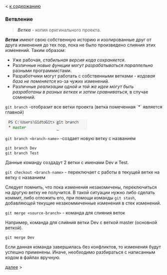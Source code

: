 < [к содержанию](./readme.md)
### Ветвление

>***Ветка*** - копия оригинального проекта.

***Ветви*** имеют свою собственную историю и изолированные друг от друга изменения до тех пор, пока не было произведено слияния этих изменений.
Таким образом:
* Уже рабочая, *стабильная версия кода сохраняется*.
* Различные *новые функции могут разрабатываться параллельно* разными программистами.
* Разработчики могут работать с собственными ветками - *кодовая база не поменяется* из-за чужих изменений.
* Различные *реализации одной и той же идеи могут быть разработаны в разных ветках и затем сравниваться*, в случае сомнений.

`git branch` -отобразит все ветки проекта (ветка помеченная \`*` является главной)

![gitbranch](./gitbranch.jpg)

`git branch <branch-name>` -создает новую ветку с названием <branch-name>

```
git branch Dev
git branch Test
```
Данные команду создадут 2 ветки с именами Dev и Test.

`git checkout <branch-name>` - переключает с работы в текущей ветке на ветку с названием <branch-name>

Следует помнить, что пока изменения незакомичены, переключиться на другую ветку не получится. В такой ситуации нужно либо сделать коммит, либо отложить его, при помощи команды `git stash`, добавляющей текущие незакоммиченные изменения в стек изменений.

`git merge <source-branch>` - команда для слияния веток

Например, команда для слияния ветки Dev с веткой master (основной веткой).

```
git merge Dev
```
Если данная команда завершилась без конфликтов, то изменения будут успешно применены. Иначе, необходимо разбираться с написанным кодом в файлах вручную.

[далее](./gitignore.md) >